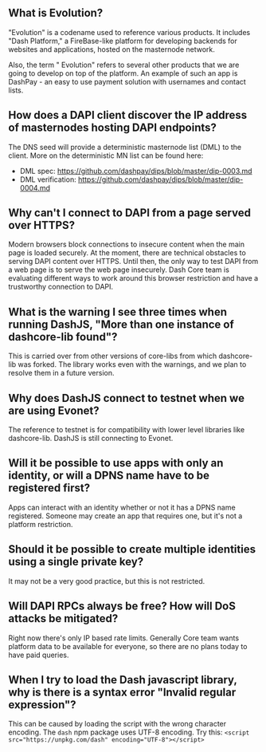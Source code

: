 ## What is Evolution?
"Evolution" is a codename used to reference various products. It includes "Dash Platform," a FireBase-like platform for developing backends for websites and applications, hosted on the masternode network. 

Also, the term " Evolution" refers to several other products that we are going to develop on top of the platform. An example of such an app is DashPay - an easy to use payment solution with usernames and contact lists.

## How does a DAPI client discover the IP address of masternodes hosting DAPI endpoints? 
The DNS seed will provide a deterministic masternode list (DML) to the client. More on the deterministic MN list can be found here:

 - DML spec: https://github.com/dashpay/dips/blob/master/dip-0003.md
 - DML verification: https://github.com/dashpay/dips/blob/master/dip-0004.md

## Why can't I connect to DAPI from a page served over HTTPS?

Modern browsers block connections to insecure content when the main page is loaded securely. At the moment, there are technical obstacles to serving DAPI content over HTTPS. Until then, the only way to test DAPI from a web page is to serve the web page insecurely. Dash Core team is evaluating different ways to work around this browser restriction and have a trustworthy connection to DAPI.

## What is the warning I see three times when running DashJS, "More than one instance of dashcore-lib found"?

This is carried over from other versions of core-libs from which dashcore-lib was forked. The library works even with the warnings, and we plan to resolve them in a future version.

## Why does DashJS connect to testnet when we are using Evonet?

The reference to testnet is for compatibility with lower level libraries like dashcore-lib. DashJS is still connecting to Evonet.

## Will it be possible to use apps with only an identity, or will a DPNS name have to be registered first?

Apps can interact with an identity whether or not it has a DPNS name registered. Someone may create an app that requires one, but it's not a platform restriction.

## Should it be possible to create multiple identities using a single private key?

It may not be a very good practice, but this is not restricted.

## Will DAPI RPCs always be free? How will DoS attacks be mitigated?

Right now there's only IP based rate limits. Generally Core team wants platform data to be available for everyone, so there are no plans today to have paid queries.

## When I try to load the Dash javascript library, why is there is a syntax error "Invalid regular expression"?

This can be caused by loading the script with the wrong character encoding. The `dash` npm package uses UTF-8 encoding. Try this:
`<script src="https://unpkg.com/dash" encoding="UTF-8"></script>`